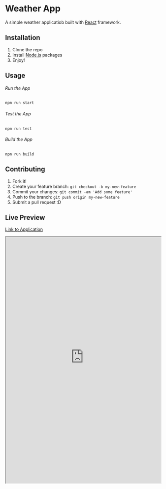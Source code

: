# Weather App

A simple weather applicatiob built with [React](https://reactjs.org/) framework.

## Installation

1. Clone the repo
2. Install [Node.js](https://nodejs.org) packages
3. Enjoy!

## Usage

###### Run the App

```node
npm run start
```

###### Test the App

```node
npm run test
```

###### Build the App

```node
npm run build
```

## Contributing

1. Fork it!
2. Create your feature branch: `git checkout -b my-new-feature`
3. Commit your changes: `git commit -am 'Add some feature'`
4. Push to the branch: `git push origin my-new-feature`
5. Submit a pull request :D

## Live Preview

[Link to Application](http://weather-app-abc.netlify.app/)

<iframe
  src="http://weather-app-abc.netlify.app/"
  style="width:100%; max-width:768px; height:800px;"
></iframe>

